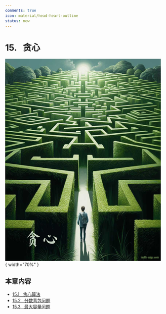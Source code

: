 ```yaml
---
comments: true
icon: material/head-heart-outline
status: new
---
```


# 15. &nbsp; 贪心

<div class="center-table" markdown>

![贪心](../assets/covers/chapter_greedy.jpg){ width="70%" }

</div>

## 本章内容

- [15.1 &nbsp; 贪心算法](https://www.hello-algo.com/chapter_greedy/greedy_algorithm/)
- [15.2 &nbsp; 分数背包问题](https://www.hello-algo.com/chapter_greedy/fractional_knapsack_problem/)
- [15.3 &nbsp; 最大容量问题](https://www.hello-algo.com/chapter_greedy/max_capacity_problem/)

